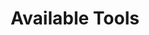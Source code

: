 ---
sidebar_position: 1
title: Available Tools
description: "A list of tools that can be used to analyse the extracted data."
hide_table_of_contents: true
slug: /analysis/tools
---